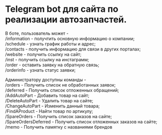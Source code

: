 # Telegram bot для сайта по реализации автозапчастей. 

В боте, пользователь может -  
/information - получтить основную информацию о компании;  
/schedule - узнать график работы и адрес;  
/contacts - получить информацию для связи в других порталах;  
/website - получить ссылку на сайт;  
/inst - получить ссылку на инстаграмм;  
/order - оставить заявку на обратную связь;  
/orderinfo - узнать статус заявки;  

Администратору доступны команды -  
/orders - Получить список не обработанных заявок;  
/deferred - Получить список отложенных обращений;  
/AddAutoPart - Добавить товар на сайт;  
/DeleteAutoPart - Удалить товар на сайте;  
/ChangeAutoPart - Изменить данный товара;  
/FindAProduct - Найти товар по артикулу;  
/SpareOrders - Получить список заказов на сайте;   
/SpareOrdersDeferred - Получить список отложенных заказов на сайте;    
/memo - Получить памятку с названиями брендов  
